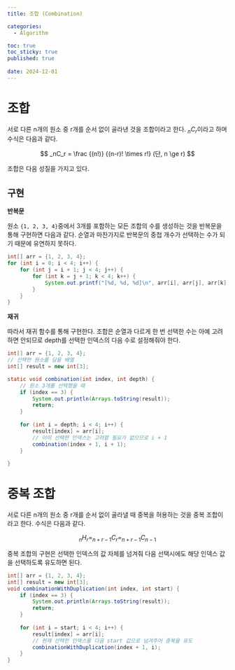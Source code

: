 ```yaml
---
title: 조합 (Combination)

categories:
  - Algorithm

toc: true
toc_sticky: true
published: true
 
date: 2024-12-01
---
```


# 조합

서로 다른 n개의 원소 중 r개를 순서 없이 골라낸 것을 조합이라고 한다. $_nC_r$이라고 하며 수식은 다음과 같다.

$$
_nC_r = \frac {(n!)} {(n-r)! \times r!} (단, n \ge r)
$$

조합은 다음 성질을 가지고 있다. 

## 구현

**반복문**

원소 `{1, 2, 3, 4}`중에서 3개를 포함하는 모든 조합의 수를 생성하는 것을 반복문을 통해 구현하면 다음과 같다. 순열과 마찬가지로 반복문의 중첩 개수가 선택하는 수가 되기 때문에 유연하지 못하다.

```java
int[] arr = {1, 2, 3, 4};
for (int i = 0; i < 4; i++) {
	for (int j = i + 1; j < 4; j++) {
		for (int k = j + 1; k < 4; k++) {
			System.out.printf("[%d, %d, %d]\n", arr[i], arr[j], arr[k]);
		}
	}
}
```

**재귀**

따라서 재귀 함수를 통해 구현한다. 조합은 순열과 다르게 한 번 선택한 수는 아예 고려하면 안되므로 depth를 선택한 인덱스의 다음 수로 설정해줘야 한다.

```java
int[] arr = {1, 2, 3, 4};
// 선택한 원소를 담을 배열
int[] result = new int[3];

static void combination(int index, int depth) {
	// 원소 3개를 선택했을 때
	if (index == 3) {
		System.out.println(Arrays.toString(result));
		return;
	}
	
	for (int i = depth; i < 4; i++) {
		result[index] = arr[i];
		// 이미 선택한 인덱스는 고려할 필요가 없으므로 i + 1
		combination(index + 1, i + 1);
	}
	
}
```

# 중복 조합

서로 다른 n개의 원소 중 r개를 순서 없이 골라낼 때 중복을 허용하는 것을 중복 조합이라고 한다. 수식은 다음과 같다.

$$
_nH_r = _{n + r - 1}C_r = _{n + r - 1}C_{n - 1}
$$

중복 조합의 구현은 선택한 인덱스의 값 자체를 넘겨줘 다음 선택시에도 해당 인덱스 값을 선택하도록 유도하면 된다.

```java
int[] arr = {1, 2, 3, 4};
int[] result = new int[3];
void combinationWithDuplication(int index, int start) {
	if (index == 3) {
		System.out.println(Arrays.toString(result));
		return;
	}
	
	for (int i = start; i < 4; i++) {
		result[index] = arr[i];
		// 현재 선택한 인덱스를 다음 start 값으로 넘겨주어 중복을 유도
		combinationWithDuplication(index + 1, i);
	}
}
```